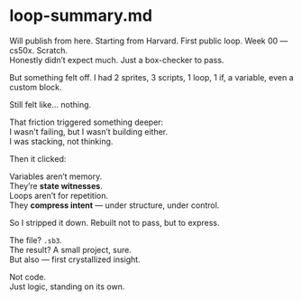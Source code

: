 # loop-summary.md

Will publish from here. Starting from Harvard. First public loop. Week 00 — cs50x.
Scratch.  
Honestly didn’t expect much. Just a box-checker to pass.

But something felt off. I had 2 sprites, 3 scripts, 1 loop, 1 if, a variable, even a custom block.

Still felt like... nothing.

That friction triggered something deeper:  
I wasn't failing, but I wasn’t building either.  
I was stacking, not thinking.

Then it clicked:

Variables aren’t memory.  
They’re **state witnesses**.  
Loops aren’t for repetition.  
They **compress intent** — under structure, under control.

So I stripped it down. Rebuilt not to pass, but to express.

The file? `.sb3`.  
The result? A small project, sure.  
But also — first crystallized insight.

Not code.  
Just logic, standing on its own.
